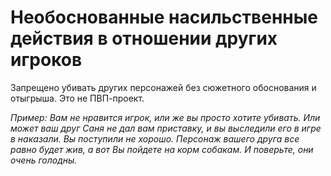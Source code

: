 # Необоснованные насильственные действия в отношении других игроков
Запрещено убивать других персонажей без сюжетного обоснования и отыгрыша. Это не ПВП-проект.

*Пример: Вам не нравится игрок, или же вы просто хотите убивать. Или может ваш друг Саня не дал вам приставку, и вы выследили его в игре в наказали. Вы поступили не хорошо. Персонаж вашего друга все равно будет жив, а вот Вы пойдете на корм собакам. И поверьте, они очень голодны.*
